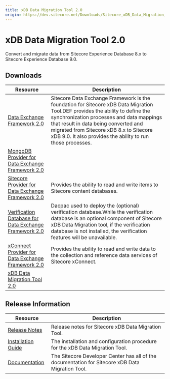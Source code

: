 ```yaml
---
title: xDB Data Migration Tool 2.0
origin: https://dev.sitecore.net/Downloads/Sitecore_xDB_Data_Migration_Tool/2x/xDB_Data_Migration_Tool_20
---
```


# xDB Data Migration Tool 2.0

Convert and migrate data from Sitecore Experience Database 8.x to Sitecore Experience Database 9.0.

## Downloads

 | Resource | Description |
 | --- | --- |
 | [Data Exchange Framework 2.0](https://sitecoredev.azureedge.net/~/media/FCA83A4F496244CEB1303A3C881942FD.ashx?date=20171014T201500) | Sitecore Data Exchange Framework is the foundation for Sitecore xDB Data Migration Tool.DEF provides the ability to define the synchronization processes and data mappings that result in data being converted and migrated from Sitecore xDB 8.x to Sitecore xDB 9.0. It also provides the ability to run those processes. |
 | [MongoDB Provider for Data Exchange Framework 2.0](https://sitecoredev.azureedge.net/~/media/FAC76B992BE24F198418F62F07886CDE.ashx?date=20171014T202315) |  |
 | [Sitecore Provider for Data Exchange Framework 2.0](https://sitecoredev.azureedge.net/~/media/B970453EC52C4180A3525D9579BE8F53.ashx?date=20171014T202740) | Provides the ability to read and write items to Sitecore content databases. |
 | [Verification Database for Data Exchange Framework 2.0](https://sitecoredev.azureedge.net/~/media/AD65CB5F3C3142DB8D3826F968FD1345.ashx?date=20171014T204619) | Dacpac used to deploy the (optional) verification database.While the verification database is an optional component of Sitecore xDB Data Migration tool, if the verification database is not installed, the verification features will be unavailable. |
 | [xConnect Provider for Data Exchange Framework 2.0](https://sitecoredev.azureedge.net/~/media/CF9B3B983B2B40E99EFE3E73A181DE1E.ashx?date=20171014T203437) | Provides the ability to read and write data to the collection and reference data services of Sitecore xConnect. |
 | [xDB Data Migration Tool 2.0](https://sitecoredev.azureedge.net/~/media/5E88D43D201643378A821BBAE6ECB786.ashx?date=20171014T203036) |  |

## Release Information

 | Resource | Description |
 | --- | --- |
 | [Release Notes](https://dev.sitecore.net:443/downloads/Sitecore%20xDB%20Data%20Migration%20Tool/2x/xDB%20Data%20Migration%20Tool%2020/Release%20Notes) | Release notes for Sitecore xDB Data Migration Tool. |
 | [Installation Guide](https://sitecoredev.azureedge.net/~/media/D6350C7B778B467B924752A24CFFC50D.ashx?date=20190111T094424) | The installation and configuration procedure for the xDB Data Migration Tool. |
 | [Documentation](https://doc.sitecore.com/developers/dmt/20/xdb-data-migration-tool/en/xdb-data-migration-tool.html) | The Sitecore Developer Center has all of the documentation for Sitecore xDB Data Migration Tool. |